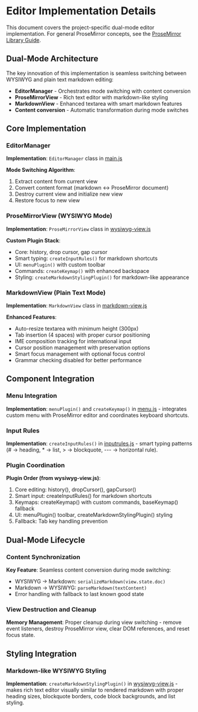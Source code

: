 # Editor Implementation Details

This document covers the project-specific dual-mode editor implementation. For general ProseMirror concepts, see the [ProseMirror Library Guide](../../CLAUDE.md).

## Dual-Mode Architecture

The key innovation of this implementation is seamless switching between WYSIWYG and plain text markdown editing:
- **EditorManager** - Orchestrates mode switching with content conversion
- **ProseMirrorView** - Rich text editor with markdown-like styling  
- **MarkdownView** - Enhanced textarea with smart markdown features
- **Content conversion** - Automatic transformation during mode switches

## Core Implementation

### EditorManager

**Implementation**: `EditorManager` class in [main.js](../main.js)

**Mode Switching Algorithm**:
1. Extract content from current view
2. Convert content format (markdown ↔ ProseMirror document)
3. Destroy current view and initialize new view
4. Restore focus to new view

### ProseMirrorView (WYSIWYG Mode)

**Implementation**: `ProseMirrorView` class in [wysiwyg-view.js](wysiwyg-view.js)

**Custom Plugin Stack**:
- Core: history, drop cursor, gap cursor
- Smart typing: `createInputRules()` for markdown shortcuts
- UI: `menuPlugin()` with custom toolbar
- Commands: `createKeymap()` with enhanced backspace
- Styling: `createMarkdownStylingPlugin()` for markdown-like appearance

### MarkdownView (Plain Text Mode)

**Implementation**: `MarkdownView` class in [markdown-view.js](markdown-view.js)

**Enhanced Features**:
- Auto-resize textarea with minimum height (300px)
- Tab insertion (4 spaces) with proper cursor positioning
- IME composition tracking for international input
- Cursor position management with preservation options
- Smart focus management with optional focus control
- Grammar checking disabled for better performance

## Component Integration

### Menu Integration
**Implementation**: `menuPlugin()` and `createKeymap()` in [menu.js](menu.js) - integrates custom menu with ProseMirror editor and coordinates keyboard shortcuts.

### Input Rules  
**Implementation**: `createInputRules()` in [inputrules.js](inputrules.js) - smart typing patterns (# → heading, * → list, > → blockquote, --- → horizontal rule).

### Plugin Coordination
**Plugin Order (from wysiwyg-view.js)**:
1. Core editing: history(), dropCursor(), gapCursor()
2. Smart input: createInputRules() for markdown shortcuts
3. Keymaps: createKeymap() with custom commands, baseKeymap() fallback
4. UI: menuPlugin() toolbar, createMarkdownStylingPlugin() styling  
5. Fallback: Tab key handling prevention

## Dual-Mode Lifecycle

### Content Synchronization
**Key Feature**: Seamless content conversion during mode switching:
- WYSIWYG → Markdown: `serializeMarkdown(view.state.doc)`  
- Markdown → WYSIWYG: `parseMarkdown(textContent)`
- Error handling with fallback to last known good state

### View Destruction and Cleanup
**Memory Management**: Proper cleanup during view switching - remove event listeners, destroy ProseMirror view, clear DOM references, and reset focus state.

## Styling Integration

### Markdown-like WYSIWYG Styling
**Implementation**: `createMarkdownStylingPlugin()` in [wysiwyg-view.js](wysiwyg-view.js) - makes rich text editor visually similar to rendered markdown with proper heading sizes, blockquote borders, code block backgrounds, and list styling.